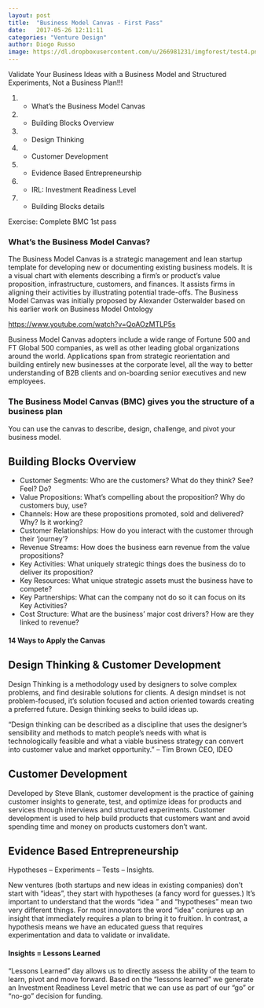 ```yaml
---
layout: post
title:  "Business Model Canvas - First Pass"
date:   2017-05-26 12:11:11
categories: "Venture Design"
author: Diogo Russo
image: https://dl.dropboxusercontent.com/u/266981231/imgforest/test4.png
---
```


Validate Your Business Ideas with a Business Model and Structured Experiments, Not a Business Plan!!!

1. - What’s the Business Model Canvas
2. - Building Blocks Overview
3. - Design Thinking
4. - Customer Development
5. - Evidence Based Entrepreneurship
6. - IRL: Investment Readiness Level
7. - Building Blocks details

Exercise: Complete BMC 1st pass

### What’s the Business Model Canvas?

The Business Model Canvas is a strategic management and lean startup template
for developing new or documenting existing business models. It is a visual chart
with elements describing a firm’s or product’s value proposition, infrastructure,
customers, and finances. It assists firms in aligning their activities by illustrating
potential trade-offs.
The Business Model Canvas was initially proposed by Alexander Osterwalder
based on his earlier work on Business Model Ontology

https://www.youtube.com/watch?v=QoAOzMTLP5s

Business Model Canvas adopters include a wide range of Fortune 500 and FT Global 500 companies, as well as other leading global organizations around the world. Applications span from strategic reorientation and building entirely new businesses at the corporate level, all the way to better understanding of B2B clients and on-boarding senior executives and new employees.

### The Business Model Canvas (BMC) gives you the structure of a business plan

You can use the canvas to describe, design, challenge, and pivot your business model.

## Building Blocks Overview

- Customer Segments: Who are the customers? What do they think? See? Feel? Do?
- Value Propositions: What’s compelling about the proposition? Why do customers buy, use?
- Channels: How are these propositions promoted, sold and delivered? Why? Is it working?
- Customer Relationships: How do you interact with the customer through their ‘journey’?
- Revenue Streams: How does the business earn revenue from the value propositions?
- Key Activities: What uniquely strategic things does the business do to deliver its proposition?
- Key Resources: What unique strategic assets must the business have to compete?
- Key Partnerships: What can the company not do so it can focus on its Key Activities?
- Cost Structure: What are the business’ major cost drivers? How are they linked to revenue?

#### 14 Ways to Apply the Canvas

## Design Thinking & Customer Development

Design Thinking is a methodology used by designers to solve complex problems, and find desirable solutions
for clients. A design mindset is not problem-focused, it’s solution focused and action oriented towards creating a
preferred future. Design thinking seeks to build ideas up.

“Design thinking can be described as a discipline that uses the designer’s sensibility and methods to match people’s needs with what is technologically feasible and what a viable business strategy can convert into customer value and market opportunity.” – Tim Brown CEO, IDEO

## Customer Development

Developed by Steve Blank, customer development is the practice of gaining customer insights to generate,
test, and optimize ideas for products and services through interviews and structured experiments. Customer
development is used to help build products that customers want and avoid spending time and money on
products customers don’t want.

## Evidence Based Entrepreneurship
Hypotheses – Experiments – Tests – Insights.

New ventures (both startups and new ideas in existing companies) don’t start with “ideas”, they start with hypotheses (a fancy word for guesses.) It’s important to understand that the words “idea ” and “hypotheses” mean two very different things. For most innovators the word “idea” conjures up an insight that immediately requires a plan to bring it to fruition. In contrast, a hypothesis means we have an educated guess that requires experimentation and data to validate or invalidate.

#### Insights = Lessons Learned

“Lessons Learned” day allows us to directly assess the ability of the team to learn, pivot and move forward. Based on the “lessons learned” we generate an Investment Readiness Level metric that we can use as part of our “go” or “no-go” decision for funding.